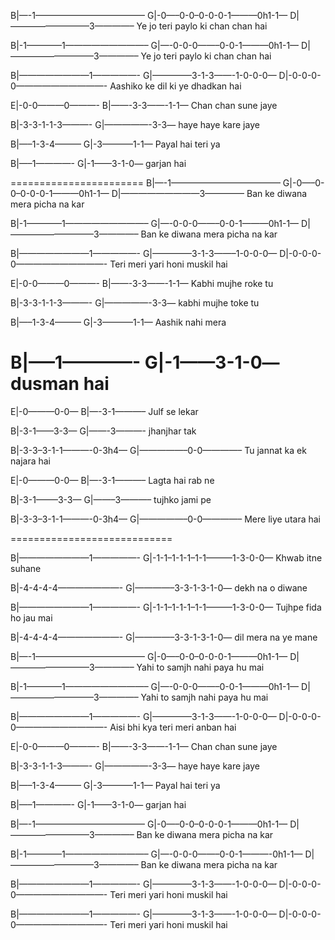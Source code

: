 



B|—-1————————————–
G|-0—–0-0–0-0-0-1———0h1-1—
D|—————————3————–
Ye jo teri paylo ki chan chan hai


B|-1————1—————————–
G|—-0-0-0——–0-0-1———0h1-1—
D|—————————–3————–
Ye jo teri paylo ki chan chan hai


B|————————1—————-
G|————–3-1-3——-1-0-0-0—
D|-0-0-0-0——————————-
Aashiko ke dil ki ye dhadkan hai


E|-0-0———0———-
B|——-3-3——-1-1—
Chan chan sune jaye


B|-3-3-1-1-3———-
G|—————-3-3—
haye haye kare jaye


B|—–1-3-4———
G|-3———–1-1—
Payal hai teri ya


B|—–1————-
G|-1——3-1-0—
garjan hai


=======================
B|—-1————————————–
G|-0—–0-0–0-0-0-1———0h1-1—
D|—————————3————–
Ban ke diwana mera picha na kar


B|-1————1—————————–
G|—-0-0-0——–0-0-1———0h1-1—
D|—————————–3————–
Ban ke diwana mera picha na kar


B|————————1—————-
G|————–3-1-3——–1-0-0-0—
D|-0-0-0-0——————————-
Teri meri yari honi muskil hai


E|-0-0———0———-
B|——-3-3——-1-1—
Kabhi mujhe roke tu


B|-3-3-1-1-3———-
G|—————-3-3—
kabhi mujhe toke tu


B|—–1-3-4———
G|-3———–1-1—
Aashik nahi mera


B|—–1————-
G|-1——3-1-0—
dusman hai
======================


E|-0———0-0—
B|—-3-1———–
Julf se lekar


B|-3-1——3-3—
G|——-3———-
jhanjhar tak


B|-3-3–3-1-1———-0-3h4—
G|—————–0-0————–
Tu jannat ka ek najara hai


E|-0———0-0—
B|—-3-1———–
Lagta hai rab ne


B|-3-1——–3-3—
G|——–3———–
tujhko jami pe


B|-3-3–3-1-1———-0-3h4—
G|—————–0-0————–
Mere liye utara hai


============================


B|————————1—————-
G|-1-1–1-1-1–1-1———1-3-0-0—
Khwab itne suhane


B|-4-4-4-4———————-
G|————–3-3-1-3-1-0—
dekh na o diwane


B|————————1—————-
G|-1-1–1-1-1–1-1———1-3-0-0—
Tujhpe fida ho jau mai


B|-4-4-4-4———————-
G|————–3-3-1-3-1-0—
dil mera na ye mane


B|—-1————————————–
G|-0—–0-0–0-0-0-1———0h1-1—
D|—————————3————–
Yahi to samjh nahi paya hu mai


B|-1————1—————————–
G|—-0-0-0——–0-0-1———0h1-1—
D|—————————–3————–
Yahi to samjh nahi paya hu mai


B|————————1—————-
G|————–3-1-3——-1-0-0-0—
D|-0-0-0-0——————————-
Aisi bhi kya teri meri anban hai


E|-0-0———0———-
B|——-3-3——-1-1—
Chan chan sune jaye


B|-3-3-1-1-3———-
G|—————-3-3—
haye haye kare jaye


B|—–1-3-4———
G|-3———–1-1—
Payal hai teri ya


B|—–1————-
G|-1——3-1-0—
garjan hai


B|—-1————————————–
G|-0—–0-0–0-0-0-1———0h1-1—
D|—————————3————–
Ban ke diwana mera picha na kar


B|-1————1—————————–
G|—-0-0-0——–0-0-1———-0h1-1—
D|—————————–3————–
Ban ke diwana mera picha na kar


B|————————1—————-
G|————–3-1-3——-1-0-0-0—
D|-0-0-0-0——————————-
Teri meri yari honi muskil hai


B|————————1—————-
G|————–3-1-3——-1-0-0-0—
D|-0-0-0-0——————————-
Teri meri yari honi muskil hai
